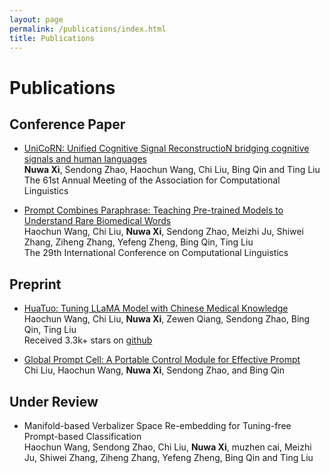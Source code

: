 ```yaml
---
layout: page
permalink: /publications/index.html
title: Publications
---
```


# Publications
## Conference Paper

- [UniCoRN: Unified Cognitive Signal ReconstructioN bridging cognitive signals and human languages](https://virtual2023.aclweb.org/paper_P2891.html#paper) <br>**Nuwa Xi**, Sendong Zhao, Haochun Wang, Chi Liu, Bing Qin and Ting Liu<br>The 61st Annual Meeting of the Association for Computational Linguistics 

- [Prompt Combines Paraphrase: Teaching Pre-trained Models to Understand Rare Biomedical Words](https://arxiv.org/pdf/2209.06453.pdf)<br>Haochun Wang, Chi Liu, **Nuwa Xi**, Sendong Zhao, Meizhi Ju, Shiwei Zhang, Ziheng Zhang, Yefeng Zheng, Bing Qin, Ting Liu<br>The 29th International Conference on Computational Linguistics

## Preprint

- [HuaTuo: Tuning LLaMA Model with Chinese Medical Knowledge](https://arxiv.org/pdf/2304.06975.pdf)<br>Haochun Wang, Chi Liu, **Nuwa Xi**, Zewen Qiang, Sendong Zhao, Bing Qin, Ting Liu<br>Received 3.3k+ stars on [github](https://github.com/SCIR-HI/Huatuo-Llama-Med-Chinese)

- [Global Prompt Cell: A Portable Control Module for Effective Prompt](https://arxiv.org/pdf/2304.05642.pdf)<br>Chi Liu, Haochun Wang, **Nuwa Xi**, Sendong Zhao, and Bing Qin

## Under Review

- Manifold-based Verbalizer Space Re-embedding for Tuning-free Prompt-based Classification <br> Haochun Wang, Sendong Zhao, Chi Liu, **Nuwa Xi**, muzhen cai, Meizhi Ju, Shiwei Zhang, Ziheng Zhang, Yefeng Zheng, Bing Qin and Ting Liu